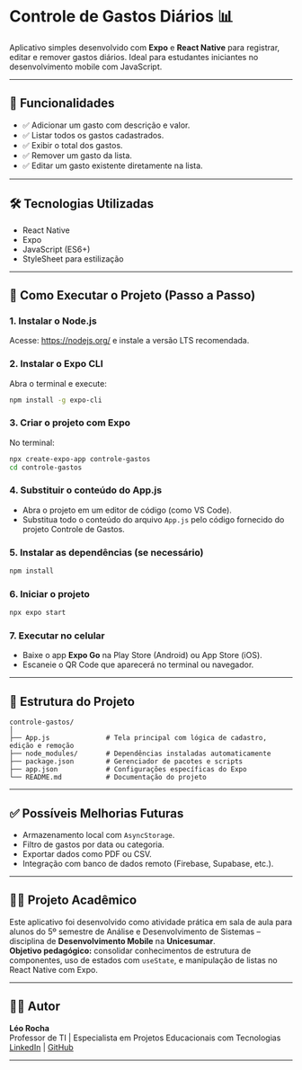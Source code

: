 
# Controle de Gastos Diários 📊

Aplicativo simples desenvolvido com **Expo** e **React Native** para registrar, editar e remover gastos diários. Ideal para estudantes iniciantes no desenvolvimento mobile com JavaScript.

---

## 📱 Funcionalidades

- ✅ Adicionar um gasto com descrição e valor.
- ✅ Listar todos os gastos cadastrados.
- ✅ Exibir o total dos gastos.
- ✅ Remover um gasto da lista.
- ✅ Editar um gasto existente diretamente na lista.

---

## 🛠️ Tecnologias Utilizadas

- React Native
- Expo
- JavaScript (ES6+)
- StyleSheet para estilização

---

## 🚀 Como Executar o Projeto (Passo a Passo)

### 1. Instalar o Node.js
Acesse: https://nodejs.org/ e instale a versão LTS recomendada.

### 2. Instalar o Expo CLI
Abra o terminal e execute:
```bash
npm install -g expo-cli
```

### 3. Criar o projeto com Expo
No terminal:
```bash
npx create-expo-app controle-gastos
cd controle-gastos
```

### 4. Substituir o conteúdo do App.js
- Abra o projeto em um editor de código (como VS Code).
- Substitua todo o conteúdo do arquivo `App.js` pelo código fornecido do projeto Controle de Gastos.

### 5. Instalar as dependências (se necessário)
```bash
npm install
```

### 6. Iniciar o projeto
```bash
npx expo start
```

### 7. Executar no celular
- Baixe o app **Expo Go** na Play Store (Android) ou App Store (iOS).
- Escaneie o QR Code que aparecerá no terminal ou navegador.

---

## 📁 Estrutura do Projeto

```
controle-gastos/
│
├── App.js              # Tela principal com lógica de cadastro, edição e remoção
├── node_modules/       # Dependências instaladas automaticamente
├── package.json        # Gerenciador de pacotes e scripts
├── app.json            # Configurações específicas do Expo
└── README.md           # Documentação do projeto
```

---

## ✅ Possíveis Melhorias Futuras

- Armazenamento local com `AsyncStorage`.
- Filtro de gastos por data ou categoria.
- Exportar dados como PDF ou CSV.
- Integração com banco de dados remoto (Firebase, Supabase, etc.).

---

## 👨‍🏫 Projeto Acadêmico

Este aplicativo foi desenvolvido como atividade prática em sala de aula para alunos do 5º semestre de Análise e Desenvolvimento de Sistemas – disciplina de **Desenvolvimento Mobile** na **Unicesumar**.  
**Objetivo pedagógico:** consolidar conhecimentos de estrutura de componentes, uso de estados com `useState`, e manipulação de listas no React Native com Expo.

---

## 👨‍💻 Autor

**Léo Rocha**  
Professor de TI | Especialista em Projetos Educacionais com Tecnologias  
[LinkedIn](https://linkedin.com/in/seuusuario) | [GitHub](https://github.com/seuusuario)

---
